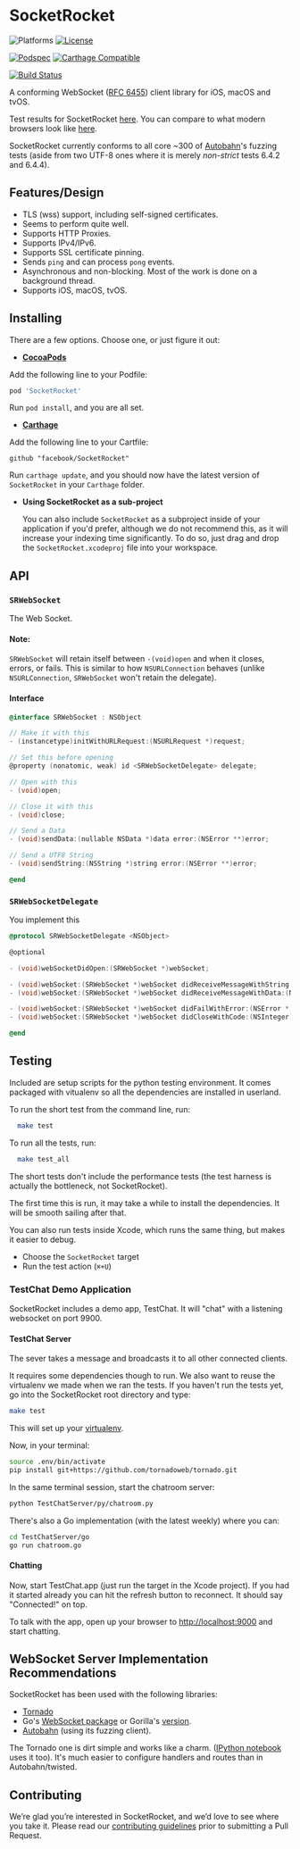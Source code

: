 
# SocketRocket

![Platforms][platforms-svg]
[![License][license-svg]][license-link]

[![Podspec][podspec-svg]][podspec-link]
[![Carthage Compatible][carthage-svg]](carthage-link)

[![Build Status][build-status-svg]][build-status-link]

A conforming WebSocket ([RFC 6455](https://tools.ietf.org/html/rfc6455>)) client library for iOS, macOS and tvOS.

Test results for SocketRocket [here](http://facebook.github.io/SocketRocket/results/).
You can compare to what modern browsers look like [here](http://autobahn.ws/testsuite/reports/clients/index.html).

SocketRocket currently conforms to all core ~300 of [Autobahn](http://autobahn.ws/testsuite/>)'s fuzzing tests 
(aside from two UTF-8 ones where it is merely *non-strict* tests 6.4.2 and 6.4.4).

## Features/Design

- TLS (wss) support, including self-signed certificates.
- Seems to perform quite well.
- Supports HTTP Proxies.
- Supports IPv4/IPv6.
- Supports SSL certificate pinning.
- Sends `ping` and can process `pong` events.
- Asynchronous and non-blocking. Most of the work is done on a background thread.
- Supports iOS, macOS, tvOS.

## Installing

There are a few options. Choose one, or just figure it out:

- **[CocoaPods](https://cocoapods.org)**

 Add the following line to your Podfile:
 ```ruby
 pod 'SocketRocket'
 ```
 Run `pod install`, and you are all set.
  
- **[Carthage](https://github.com/carthage/carthage)**

 Add the following line to your Cartfile:
 ```
 github "facebook/SocketRocket"
 ```
 Run `carthage update`, and you should now have the latest version of `SocketRocket` in your `Carthage` folder.

- **Using SocketRocket as a sub-project**

  You can also include `SocketRocket` as a subproject inside of your application if you'd prefer, although we do not recommend this, as it will increase your indexing time significantly. To do so, just drag and drop the `SocketRocket.xcodeproj` file into your workspace.

## API

### `SRWebSocket`

The Web Socket.

#### Note:

`SRWebSocket` will retain itself between `-(void)open` and when it closes, errors, or fails.
This is similar to how `NSURLConnection` behaves (unlike `NSURLConnection`, `SRWebSocket` won't retain the delegate).

#### Interface

```objective-c
@interface SRWebSocket : NSObject

// Make it with this
- (instancetype)initWithURLRequest:(NSURLRequest *)request;

// Set this before opening
@property (nonatomic, weak) id <SRWebSocketDelegate> delegate;

// Open with this
- (void)open;

// Close it with this
- (void)close;

// Send a Data
- (void)sendData:(nullable NSData *)data error:(NSError **)error;

// Send a UTF8 String
- (void)sendString:(NSString *)string error:(NSError **)error;

@end
```

### `SRWebSocketDelegate`

You implement this

```objective-c
@protocol SRWebSocketDelegate <NSObject>

@optional

- (void)webSocketDidOpen:(SRWebSocket *)webSocket;

- (void)webSocket:(SRWebSocket *)webSocket didReceiveMessageWithString:(NSString *)string;
- (void)webSocket:(SRWebSocket *)webSocket didReceiveMessageWithData:(NSData *)data;

- (void)webSocket:(SRWebSocket *)webSocket didFailWithError:(NSError *)error;
- (void)webSocket:(SRWebSocket *)webSocket didCloseWithCode:(NSInteger)code reason:(nullable NSString *)reason wasClean:(BOOL)wasClean;

@end
```

## Testing

Included are setup scripts for the python testing environment.
It comes packaged with vitualenv so all the dependencies are installed in userland.

To run the short test from the command line, run:
```bash
  make test
```

To run all the tests, run:
```bash
  make test_all
```

The short tests don't include the performance tests
(the test harness is actually the bottleneck, not SocketRocket).

The first time this is run, it may take a while to install the dependencies. It will be smooth sailing after that. 

You can also run tests inside Xcode, which runs the same thing, but makes it easier to debug.

- Choose the `SocketRocket` target
- Run the test action (`⌘+U`)

### TestChat Demo Application

SocketRocket includes a demo app, TestChat.
It will "chat" with a listening websocket on port 9900.

#### TestChat Server

The sever takes a message and broadcasts it to all other connected clients.

It requires some dependencies though to run. 
We also want to reuse the virtualenv we made when we ran the tests. 
If you haven't run the tests yet, go into the SocketRocket root directory and type:

```bash
make test
```

This will set up your [virtualenv](https://pypi.python.org/pypi/virtualenv).

Now, in your terminal:

```bash
source .env/bin/activate
pip install git+https://github.com/tornadoweb/tornado.git
```

In the same terminal session, start the chatroom server:

```bash
python TestChatServer/py/chatroom.py
```

There's also a Go implementation (with the latest weekly) where you can:

```bash
cd TestChatServer/go
go run chatroom.go
```

#### Chatting

Now, start TestChat.app (just run the target in the Xcode project).
If you had it started already you can hit the refresh button to reconnect.
It should say "Connected!" on top.

To talk with the app, open up your browser to [http://localhost:9000](http://localhost:9000) and start chatting.


## WebSocket Server Implementation Recommendations

SocketRocket has been used with the following libraries:

- [Tornado](https://github.com/tornadoweb/tornado)
- Go's [WebSocket package](https://godoc.org/golang.org/x/net/websocket) or Gorilla's [version](http://www.gorillatoolkit.org/pkg/websocket).
- [Autobahn](http://autobahn.ws/testsuite/) (using its fuzzing client).

The Tornado one is dirt simple and works like a charm. 
([IPython notebook](http://ipython.org/ipython-doc/dev/interactive/htmlnotebook.html) uses it too).
It's much easier to configure handlers and routes than in Autobahn/twisted.

## Contributing

We’re glad you’re interested in SocketRocket, and we’d love to see where you take it. 
Please read our [contributing guidelines](https://github.com/facebook/SocketRocket/blob/master/CONTRIBUTING.md) prior to submitting a Pull Request.

 [build-status-svg]: https://img.shields.io/travis/facebook/SocketRocket/master.svg
 [build-status-link]: https://travis-ci.org/facebook/SocketRocket/branches

 [license-svg]: https://img.shields.io/badge/license-BSD-lightgrey.svg
 [license-link]: https://github.com/facebook/SocketRocket/blob/master/LICENSE

 [podspec-svg]: https://img.shields.io/cocoapods/v/SocketRocket.svg
 [podspec-link]: https://cocoapods.org/pods/SocketRocket
 
 [carthage-svg]: https://img.shields.io/badge/Carthage-compatible-4BC51D.svg?style=flat
 [carthage-link]: https://github.com/carthage/carthage

 [platforms-svg]: http://img.shields.io/cocoapods/p/SocketRocket.svg?style=flat
